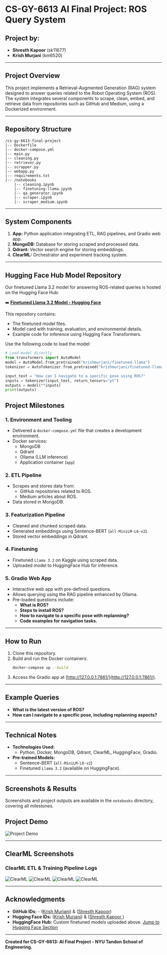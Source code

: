 # CS-GY-6613 AI Final Project: ROS Query System

## Project by:
- **Shresth Kapoor** (sk11677)
- **Krish Murjani** (km6520)

---

## Project Overview
This project implements a Retrieval-Augmented Generation (RAG) system designed to answer queries related to the Robot Operating System (ROS). The system integrates several components to scrape, clean, embed, and retrieve data from repositories such as GitHub and Medium, using a Dockerized environment.

---

## Repository Structure
```
/cs-gy-6613-final-project
|-- Dockerfile
|-- docker-compose.yml
|-- main.py
|-- cleaning.py
|-- retriever.py
|-- scrapper.py
|-- webapp.py
|-- requirements.txt
|-- /notebooks
    |-- cleaning.ipynb
    |-- finetuning-llama.ipynb
    |-- qa_generator.ipynb
    |-- scraper.ipynb
    |-- scraper_medium.ipynb
```

---

## System Components
1. **App:** Python application integrating ETL, RAG pipelines, and Gradio web app.
2. **MongoDB:** Database for storing scraped and processed data.
3. **Qdrant:** Vector search engine for storing embeddings.
4. **ClearML:** Orchestrator and experiment tracking system.

---

## Hugging Face Hub Model Repository

Our finetuned Llama 3.2 model for answering ROS-related queries is hosted on the Hugging Face Hub:

➡️ **[Finetuned Llama 3.2 Model - Hugging Face](https://huggingface.co/krishmurjani/finetuned-llama)**

This repository contains:
- The finetuned model files.
- Model card with training, evaluation, and environmental details.
- Example code for inference using Hugging Face Transformers.

Use the following code to load the model:

```python
# Load model directly
from transformers import AutoModel
model = AutoModel.from_pretrained("krishmurjani/finetuned-llama")
tokenizer = AutoTokenizer.from_pretrained("krishmurjani/finetuned-llama")

input_text = "How can I navigate to a specific pose using ROS?"
inputs = tokenizer(input_text, return_tensors="pt")
outputs = model(**inputs)
print(outputs)
```

## Project Milestones

### 1. Environment and Tooling
- Delivered a `docker-compose.yml` file that creates a development environment.
- Docker services:
  - MongoDB
  - Qdrant
  - Ollama (LLM inference)
  - Application container (`app`)

### 2. ETL Pipeline
- Scrapes and stores data from:
  - GitHub repositories related to ROS.
  - Medium articles about ROS.
- Data stored in MongoDB.

### 3. Featurization Pipeline
- Cleaned and chunked scraped data.
- Generated embeddings using Sentence-BERT (`all-MiniLM-L6-v2`).
- Stored vector embeddings in Qdrant.

### 4. Finetuning
- Finetuned `Llama 3.2` on Kaggle using scraped data.
- Uploaded model to HuggingFace Hub for inference.

### 5. Gradio Web App
- Interactive web app with pre-defined questions.
- Allows querying using the RAG pipeline enhanced by Ollama.
- Pre-loaded questions include:
  - **What is ROS?**
  - **Steps to install ROS?**
  - **How to navigate to a specific pose with replanning?**
  - **Code examples for navigation tasks.**

---

## How to Run
1. Clone this repository.
2. Build and run the Docker containers:
   ```bash
   docker-compose up --build
   ```
3. Access the Gradio app at [http://127.0.0.1:7861/](http://127.0.0.1:7861/).

---

## Example Queries
- **What is the latest version of ROS?**
- **How can I navigate to a specific pose, including replanning aspects?**

---

## Technical Notes
- **Technologies Used:**
  - Python, Docker, MongoDB, Qdrant, ClearML, HuggingFace, Gradio.
- **Pre-trained Models:**
  - Sentence-BERT (`all-MiniLM-L6-v2`)
  - Finetuned `Llama 3.2` (available on HuggingFace).

---

## Screenshots & Results
Screenshots and project outputs are available in the `notebooks` directory, covering all milestones.
## Project Demo

![Project Demo](screenshots/5.jpg)

---

## ClearML Screenshots

### ClearML ETL & Training Pipeline Logs
![ClearML](screenshots/1.jpg)
![ClearML](screenshots/2.jpg)
![ClearML](screenshots/3.jpg)
![ClearML](screenshots/4.jpg)


---

## Acknowledgments
- **GitHub IDs:** - ([Krish Murjani](https://github.com/krishmurjani)) & ([Shresth Kapoor](https://github.com/shresthkapoor7))
- **Hugging Face IDs:** ([Krish Murjani](https://huggingface.co/krishmurjani)) & ([Shresth Kapoor ](https://huggingface.co/shresthkapoor7))
- **HuggingFace Hub:** Custom finetuned models uploaded above. [Jump to Hugging Face Section]((#hugging-face-hub-model-repository))

---

**Created for CS-GY-6613: AI Final Project - NYU Tandon School of Engineering.**
